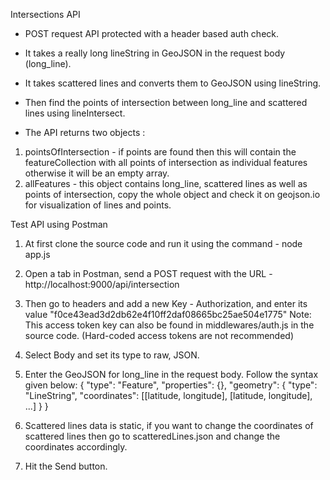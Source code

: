 Intersections API

- POST request API protected with a header based auth check.

- It takes a really long lineString in GeoJSON in the request body (long_line).

- It takes scattered lines and converts them to GeoJSON using lineString.

- Then find the points of intersection between long_line and scattered lines using lineIntersect.

- The API returns two objects :
1. pointsOfIntersection - if points are found then this will contain the featureCollection with all points of intersection as individual features otherwise  it will be an empty array.
2. allFeatures - this object contains long_line, scattered lines as well as points of intersection, copy the whole object and check it on geojson.io for visualization of lines and points.


Test API using Postman

1. At first clone the source code and run it using the command - node app.js

2. Open a tab in Postman, send a POST request with the URL - http://localhost:9000/api/intersection

3. Then go to headers and add a new Key - Authorization, and enter its value "f0ce43ead3d2db62e4f10ff2daf08665bc25ae504e1775"
Note: This access token key can also be found in middlewares/auth.js in the source code. (Hard-coded access tokens are not recommended)

4. Select Body and set its type to raw, JSON.

5. Enter the GeoJSON for long_line in the request body. Follow the syntax given below:
{
    "type": "Feature",
    "properties": {},
    "geometry": {
        "type": "LineString",
	      "coordinates": [[latitude, longitude], [latitude, longitude], ...]
	}
}

6. Scattered lines data is static, if you want to change the coordinates of scattered lines then go to scatteredLines.json and change the coordinates accordingly.

7. Hit the Send button.

